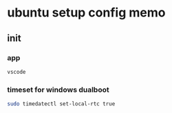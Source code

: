 # ubuntu setup config memo

## init

### app

``` sh
vscode
```

### timeset for windows dualboot

``` sh
sudo timedatectl set-local-rtc true
```


